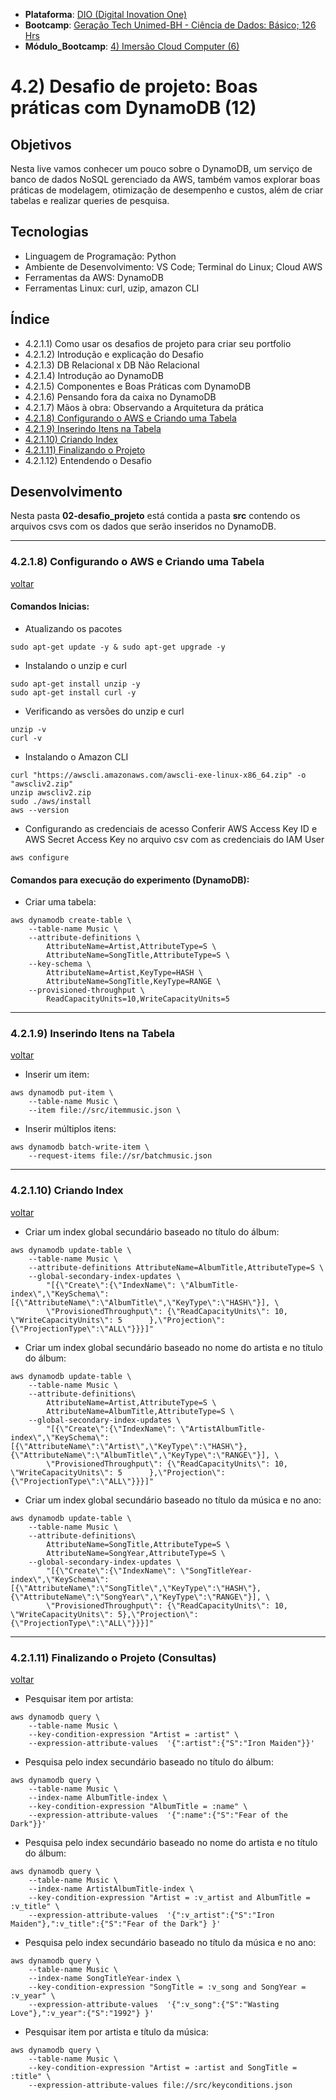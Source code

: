 * **Plataforma**: [DIO (Digital Inovation One)](/dio/)
* **Bootcamp**: [Geração Tech Unimed-BH - Ciência de Dados: Básico; 126 Hrs](/dio/dados_unimed_1/)
* **Módulo_Bootcamp**: [4) Imersão Cloud Computer (6)](/dio/dados_unimed_1/04-modulo_cloud)

# 4.2) Desafio de projeto: Boas práticas com DynamoDB (12)
## Objetivos
Nesta live vamos conhecer um pouco sobre o DynamoDB, um serviço de banco de dados NoSQL gerenciado da AWS, também vamos explorar boas práticas de modelagem, otimização de desempenho e custos, além de criar tabelas e realizar queries de pesquisa.
## Tecnologias
* Linguagem de Programação: Python
* Ambiente de Desenvolvimento: VS Code; Terminal do Linux; Cloud AWS
* Ferramentas da AWS: DynamoDB
* Ferramentas Linux: curl, uzip, amazon CLI

<a id="ancora"></a>
## Índice
* 4.2.1.1) Como usar os desafios de projeto para criar seu portfolio
* 4.2.1.2) Introdução e explicação do Desafio
* 4.2.1.3) DB Relacional x DB Não Relacional
* 4.2.1.4) Introdução ao DynamoDB
* 4.2.1.5) Componentes e Boas Práticas com DynamoDB
* 4.2.1.6) Pensando fora da caixa no DynamoDB
* 4.2.1.7) Mãos à obra: Observando a Arquitetura da prática
* [4.2.1.8) Configurando o AWS e Criando uma Tabela](#ancora1)
* [4.2.1.9) Inserindo Itens na Tabela](#ancora2)
* [4.2.1.10) Criando Index](#ancora3)
* [4.2.1.11) Finalizando o Projeto](#ancora4)
* 4.2.1.12) Entendendo o Desafio

## Desenvolvimento
Nesta pasta **02-desafio_projeto** está contida a pasta **src** contendo os arquivos csvs com os dados que serão inseridos no DynamoDB.

----------------------------------------------------------------------------------------------
<a id="ancora1"></a>
### 4.2.1.8) Configurando o AWS e Criando uma Tabela
[voltar](#ancora)   

#### Comandos Inicias:
* Atualizando os pacotes
```
sudo apt-get update -y & sudo apt-get upgrade -y
```
* Instalando o unzip e curl
```
sudo apt-get install unzip -y
sudo apt-get install curl -y
```
* Verificando as versões do unzip e curl
```
unzip -v
curl -v
```
* Instalando o Amazon CLI
```
curl "https://awscli.amazonaws.com/awscli-exe-linux-x86_64.zip" -o "awscliv2.zip"
unzip awscliv2.zip
sudo ./aws/install
aws --version
```
* Configurando as credenciais de acesso
Conferir AWS Access Key ID e AWS Secret Access Key no arquivo csv com as credenciais do IAM User
```
aws configure
```

#### Comandos para execução do experimento (DynamoDB):
* Criar uma tabela:
```
aws dynamodb create-table \
    --table-name Music \
    --attribute-definitions \
        AttributeName=Artist,AttributeType=S \
        AttributeName=SongTitle,AttributeType=S \
    --key-schema \
        AttributeName=Artist,KeyType=HASH \
        AttributeName=SongTitle,KeyType=RANGE \
    --provisioned-throughput \
        ReadCapacityUnits=10,WriteCapacityUnits=5
```

----------------------------------------------------------------------------------------------
<a id="ancora2"></a>
### 4.2.1.9) Inserindo Itens na Tabela
[voltar](#ancora) 

* Inserir um item:
```
aws dynamodb put-item \
    --table-name Music \
    --item file://src/itemmusic.json \
```
* Inserir múltiplos itens:
```
aws dynamodb batch-write-item \
    --request-items file://sr/batchmusic.json
```

----------------------------------------------------------------------------------------------
<a id="ancora3"></a> 
### 4.2.1.10) Criando Index
[voltar](#ancora) 

* Criar um index global secundário baseado no título do álbum:
```
aws dynamodb update-table \
    --table-name Music \
    --attribute-definitions AttributeName=AlbumTitle,AttributeType=S \
    --global-secondary-index-updates \
        "[{\"Create\":{\"IndexName\": \"AlbumTitle-index\",\"KeySchema\":[{\"AttributeName\":\"AlbumTitle\",\"KeyType\":\"HASH\"}], \
        \"ProvisionedThroughput\": {\"ReadCapacityUnits\": 10, \"WriteCapacityUnits\": 5      },\"Projection\":{\"ProjectionType\":\"ALL\"}}}]"
```
* Criar um index global secundário baseado no nome do artista e no título do álbum:
```
aws dynamodb update-table \
    --table-name Music \
    --attribute-definitions\
        AttributeName=Artist,AttributeType=S \
        AttributeName=AlbumTitle,AttributeType=S \
    --global-secondary-index-updates \
        "[{\"Create\":{\"IndexName\": \"ArtistAlbumTitle-index\",\"KeySchema\":[{\"AttributeName\":\"Artist\",\"KeyType\":\"HASH\"}, {\"AttributeName\":\"AlbumTitle\",\"KeyType\":\"RANGE\"}], \
        \"ProvisionedThroughput\": {\"ReadCapacityUnits\": 10, \"WriteCapacityUnits\": 5      },\"Projection\":{\"ProjectionType\":\"ALL\"}}}]"
```
* Criar um index global secundário baseado no título da música e no ano:
```
aws dynamodb update-table \
    --table-name Music \
    --attribute-definitions\
        AttributeName=SongTitle,AttributeType=S \
        AttributeName=SongYear,AttributeType=S \
    --global-secondary-index-updates \
        "[{\"Create\":{\"IndexName\": \"SongTitleYear-index\",\"KeySchema\":[{\"AttributeName\":\"SongTitle\",\"KeyType\":\"HASH\"}, {\"AttributeName\":\"SongYear\",\"KeyType\":\"RANGE\"}], \
        \"ProvisionedThroughput\": {\"ReadCapacityUnits\": 10, \"WriteCapacityUnits\": 5},\"Projection\":{\"ProjectionType\":\"ALL\"}}}]"
```

----------------------------------------------------------------------------------------------
<a id="ancora4"></a>
### 4.2.1.11) Finalizando o Projeto (Consultas)
[voltar](#ancora) 
 
* Pesquisar item por artista:
```
aws dynamodb query \
    --table-name Music \
    --key-condition-expression "Artist = :artist" \
    --expression-attribute-values  '{":artist":{"S":"Iron Maiden"}}'
```
* Pesquisa pelo index secundário baseado no título do álbum:
```
aws dynamodb query \
    --table-name Music \
    --index-name AlbumTitle-index \
    --key-condition-expression "AlbumTitle = :name" \
    --expression-attribute-values  '{":name":{"S":"Fear of the Dark"}}'
```
* Pesquisa pelo index secundário baseado no nome do artista e no título do álbum:
```
aws dynamodb query \
    --table-name Music \
    --index-name ArtistAlbumTitle-index \
    --key-condition-expression "Artist = :v_artist and AlbumTitle = :v_title" \
    --expression-attribute-values  '{":v_artist":{"S":"Iron Maiden"},":v_title":{"S":"Fear of the Dark"} }'
```
* Pesquisa pelo index secundário baseado no título da música e no ano:
```
aws dynamodb query \
    --table-name Music \
    --index-name SongTitleYear-index \
    --key-condition-expression "SongTitle = :v_song and SongYear = :v_year" \
    --expression-attribute-values  '{":v_song":{"S":"Wasting Love"},":v_year":{"S":"1992"} }'
```
* Pesquisar item por artista e título da música:
```
aws dynamodb query \
    --table-name Music \
    --key-condition-expression "Artist = :artist and SongTitle = :title" \
    --expression-attribute-values file://src/keyconditions.json
```